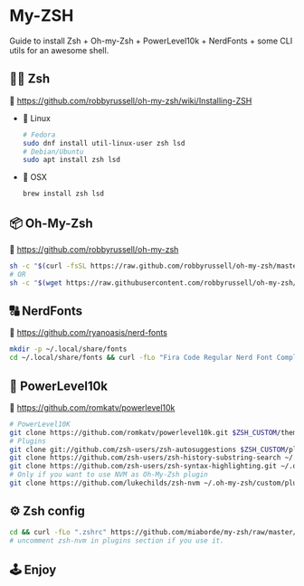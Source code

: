 # My-ZSH

Guide to install Zsh + Oh-my-Zsh + PowerLevel10k + NerdFonts + some CLI utils for an awesome shell.

## 👨‍💻 Zsh
📖 https://github.com/robbyrussell/oh-my-zsh/wiki/Installing-ZSH
- 🐧 Linux
  ```bash
  # Fedora
  sudo dnf install util-linux-user zsh lsd
  # Debian/Ubuntu
  sudo apt install zsh lsd
  ```
- 🍎 OSX
  ```bash
  brew install zsh lsd
  ```

## 📦 Oh-My-Zsh
📖 https://github.com/robbyrussell/oh-my-zsh
```bash
sh -c "$(curl -fsSL https://raw.github.com/robbyrussell/oh-my-zsh/master/tools/install.sh)"
# OR
sh -c "$(wget https://raw.githubusercontent.com/robbyrussell/oh-my-zsh/master/tools/install.sh -O -)"
```

## 🔠 NerdFonts
📖 https://github.com/ryanoasis/nerd-fonts
```bash
mkdir -p ~/.local/share/fonts
cd ~/.local/share/fonts && curl -fLo "Fira Code Regular Nerd Font Complete.ttf" https://github.com/ryanoasis/nerd-fonts/raw/master/patched-fonts/FiraCode/Regular/complete/Fira%20Code%20Regular%20Nerd%20Font%20Complete.ttf
```

## 💪 PowerLevel10k
📖 https://github.com/romkatv/powerlevel10k
```bash
# PowerLevel10K
git clone https://github.com/romkatv/powerlevel10k.git $ZSH_CUSTOM/themes/powerlevel10k
# Plugins
git clone git://github.com/zsh-users/zsh-autosuggestions $ZSH_CUSTOM/plugins/zsh-autosuggestions
git clone https://github.com/zsh-users/zsh-history-substring-search ~/.oh-my-zsh/custom/plugins/zsh-history-substring-search
git clone https://github.com/zsh-users/zsh-syntax-highlighting.git ~/.oh-my-zsh/custom/plugins/zsh-syntax-highlighting
# Only if you want to use NVM as Oh-My-Zsh plugin
git clone https://github.com/lukechilds/zsh-nvm ~/.oh-my-zsh/custom/plugins/zsh-nvm
```

## ⚙️ Zsh config
```bash
cd && curl -fLo ".zshrc" https://github.com/miaborde/my-zsh/raw/master/.zshrc
# uncomment zsh-nvm in plugins section if you use it.
```

## 🕹 Enjoy